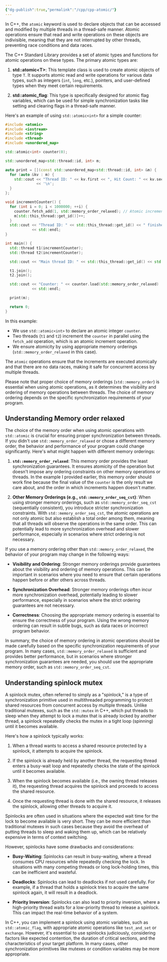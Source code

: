 ```yaml
---
{"dg-publish":true,"permalink":"/cpp/cpp-atomic/"}
---
```


In C++, the `atomic` keyword is used to declare objects that can be accessed and modified by multiple threads in a thread-safe manner. Atomic operations ensure that read and write operations on these objects are indivisible, meaning that they are not interrupted by other threads, preventing race conditions and data races.

The C++ Standard Library provides a set of atomic types and functions for atomic operations on these types. The primary atomic types are:

1. **std::atomic\<T\>**: This template class is used to create atomic objects of type `T`. It supports atomic read and write operations for various data types, such as integers (`int`, `long`, etc.), pointers, and user-defined types when they meet certain requirements.

2. **std::atomic_flag**: This type is specifically designed for atomic flag variables, which can be used for simple synchronization tasks like setting and clearing flags in a thread-safe manner.

Here's an example of using `std::atomic<int>` for a simple counter:

```cpp
#include <atomic>
#include <iostream>
#include <string>
#include <thread>
#include <unordered_map>

std::atomic<int> counter(0);

std::unordered_map<std::thread::id, int> m;

auto print = [](const std::unordered_map<std::thread::id, int> &m) {
  for (auto &kv : m) {
    std::cout << "Thread ID: " << kv.first << ", Hit Count: " << kv.second
              << '\n';
  }
};

void incrementCounter() {
  for (int i = 0; i < 1000000; ++i) {
    counter.fetch_add(1, std::memory_order_relaxed); // Atomic increment
    m[std::this_thread::get_id()]++;
  }
  std::cout << "Thread ID: " << std::this_thread::get_id() << " finished."
            << std::endl;
}

int main() {
  std::thread t1(incrementCounter);
  std::thread t2(incrementCounter);

  std::cout << "Main thread ID: " << std::this_thread::get_id() << std::endl;

  t1.join();
  t2.join();

  std::cout << "Counter: " << counter.load(std::memory_order_relaxed)
            << std::endl;

  print(m);

  return 0;
}

```

In this example:

- We use `std::atomic<int>` to declare an atomic integer `counter`.
- Two threads (`t1` and `t2`) increment the `counter` in parallel using the `fetch_add` operation, which is an atomic increment operation.
- We ensure atomicity by using appropriate memory orderings (`std::memory_order_relaxed` in this case).

The `atomic` operations ensure that the increments are executed atomically and that there are no data races, making it safe for concurrent access by multiple threads.

Please note that proper choice of memory orderings (`std::memory_order`) is essential when using atomic operations, as it determines the visibility and ordering of memory operations between threads. The choice of memory ordering depends on the specific synchronization requirements of your program.

## Understanding Memory order relaxed
The choice of the memory order when using atomic operations with `std::atomic` is crucial for ensuring proper synchronization between threads. If you didn't use `std::memory_order_relaxed` or chose a different memory order, the behavior and performance of your program could change significantly. Here's what might happen with different memory orderings:

1. **`std::memory_order_relaxed`**: This memory order provides the least synchronization guarantees. It ensures atomicity of the operation but doesn't impose any ordering constraints on other memory operations or threads. In the example I provided earlier, this memory order should work fine because the final value of the `counter` is the only result we care about, and the order in which increments happen doesn't matter.

2. **Other Memory Orderings (e.g., `std::memory_order_seq_cst`)**: When using stronger memory orderings, such as `std::memory_order_seq_cst` (sequentially consistent), you introduce stricter synchronization constraints. With `std::memory_order_seq_cst`, the atomic operations are not only atomic but also establish a total order among them, meaning that all threads will observe the operations in the same order. This can potentially lead to more synchronization overhead and slower performance, especially in scenarios where strict ordering is not necessary.

If you use a memory ordering other than `std::memory_order_relaxed`, the behavior of your program may change in the following ways:

- **Visibility and Ordering**: Stronger memory orderings provide guarantees about the visibility and ordering of memory operations. This can be important in scenarios where you need to ensure that certain operations happen before or after others across threads.

- **Synchronization Overhead**: Stronger memory orderings often incur more synchronization overhead, potentially leading to slower performance, especially in scenarios where the strict ordering guarantees are not necessary.

- **Correctness**: Choosing the appropriate memory ordering is essential to ensure the correctness of your program. Using the wrong memory ordering can result in subtle bugs, such as data races or incorrect program behavior.

In summary, the choice of memory ordering in atomic operations should be made carefully based on the specific synchronization requirements of your program. In many cases, `std::memory_order_relaxed` is sufficient and provides better performance, but in scenarios where stronger synchronization guarantees are needed, you should use the appropriate memory order, such as `std::memory_order_seq_cst`.

## Understanding spinlock mutex
A spinlock mutex, often referred to simply as a "spinlock," is a type of synchronization primitive used in multithreaded programming to protect shared resources from concurrent access by multiple threads. Unlike traditional mutexes, such as the `std::mutex` in C++, which put threads to sleep when they attempt to lock a mutex that is already locked by another thread, a spinlock repeatedly checks the mutex in a tight loop (spinning) until it becomes available.

Here's how a spinlock typically works:

1. When a thread wants to access a shared resource protected by a spinlock, it attempts to acquire the spinlock.

2. If the spinlock is already held by another thread, the requesting thread enters a busy-wait loop and repeatedly checks the state of the spinlock until it becomes available.

3. When the spinlock becomes available (i.e., the owning thread releases it), the requesting thread acquires the spinlock and proceeds to access the shared resource.

4. Once the requesting thread is done with the shared resource, it releases the spinlock, allowing other threads to acquire it.

Spinlocks are often used in situations where the expected wait time for the lock to become available is very short. They can be more efficient than traditional mutexes in such cases because they avoid the overhead of putting threads to sleep and waking them up, which can be relatively expensive in terms of context switching.

However, spinlocks have some drawbacks and considerations:

- **Busy-Waiting**: Spinlocks can result in busy-waiting, where a thread consumes CPU resources while repeatedly checking the lock. In situations with many competing threads or long lock-holding times, this can be inefficient and wasteful.

- **Deadlocks**: Spinlocks can lead to deadlocks if not used carefully. For example, if a thread that holds a spinlock tries to acquire the same spinlock again, it will result in a deadlock.

- **Priority Inversion**: Spinlocks can also lead to priority inversion, where a high-priority thread waits for a low-priority thread to release a spinlock. This can impact the real-time behavior of a system.

In C++, you can implement a spinlock using atomic variables, such as `std::atomic_flag`, with appropriate atomic operations like `test_and_set` or `exchange`. However, it's essential to use spinlocks judiciously, considering factors like expected contention, the duration of critical sections, and the characteristics of your target platform. In many cases, other synchronization primitives like mutexes or condition variables may be more appropriate.

